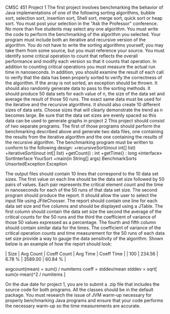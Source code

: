 CMSC 451 Project 1
The first project involves benchmarking the behavior of Java implementations of one of the
following sorting algorithms, bubble sort, selection sort, insertion sort, Shell sort, merge sort,
quick sort or heap sort. You must post your selection in the "Ask the Professor" conference. No
more than five students may select any one algorithm.
You must write the code to perform the benchmarking of the algorithm you selected. Your
program must include both an iterative and recursive version of the algorithm. You do not have
to write the sorting algorithms yourself, you may take them from some source, but you must
reference your source.
You must identify some critical operation to count that reflects the overall performance and
modify each version so that it counts that operation. In addition to counting critical operations
you must measure the actual run time in nanoseconds.
In addition, you should examine the result of each call to verify that the data has been properly
sorted to verify the correctness of the algorithm. If the array is not sorted, an exception should be
thrown.
It should also randomly generate data to pass to the sorting methods. It should produce 50 data
sets for each value of n, the size of the data set and average the result of those 50 runs. The exact
same data must be used for the iterative and the recursive algorithms. It should also create 10
different sizes of data sets. Choose sizes that will clearly demonstrate the trend as n becomes
large. Be sure that the data set sizes are evenly spaced so this data can be used to generate graphs
in project 2
This project should consist of two separate programs. The first of those programs should perform
the benchmarking described above and generate two data files, one containing the results from
the iterative algorithm and the one containing the results of the recursive algorithm.
The benchmarking program must be written to conform to the following design:
+recursiveSort(inout int[] list)
+iterativeSort(inout int[] list)
+getCount() : int
+getTime() : long
«interface»
SortInterface
YourSort
+main(in String[] args)
BenchmarkSorts UnsortedException
Exception

The output files should contain 10 lines that correspond to the 10 data set sizes. The first value on each line should be the data set size followed by 50 pairs of values. Each pair represents the critical element count and the time in nanoseconds for each of the 50 runs of that data set size.
The second program should produce the report. It should allow the user to select the input file using JFileChooser. The report should contain one line for each data set size and five columns and should be displayed using a JTable. The first column should contain the data set size the second the average of the critical counts for the 50 runs and the third the coefficient of variance of those 50 values expressed as a percentage. The fourth and fifth column should contain similar data for the times. The coefficient of variance of the critical operation counts and time measurement for the 50 runs of each data set size provide a way to gauge the data sensitivity of the algorithm.
Shown below is an example of how the report should look:

| Size | Avg Count | Coeff Count | Avg Time | Coeff Time |
| 100  |  234.56   |    6.78 %   |  3589.00 |   60.84 %  | 

avgcount(mean) = sum() / numitems
coeff = stddev/mean
stddev = sqrt[ sum(x-mean)^2 / numitems ]

On the due date for project 1, you are to submit a .zip file that includes the source code for both programs. All the classes should be in the default package.
You must research the issue of JVM warm-up necessary for properly benchmarking Java programs and ensure that your code performs the necessary warm-up so the time measurements are accurate.
